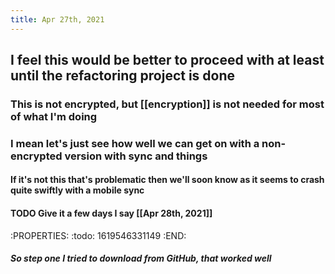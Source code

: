 ```yaml
---
title: Apr 27th, 2021
---
```


## I feel this would be better to proceed with at least until the refactoring project is done
### This is not encrypted, but [[encryption]] is not needed for most of what I'm doing
### I mean let's just see how well we can get on with a non-encrypted version with sync and things
#### If it's not this that's problematic then we'll soon know as it seems to crash quite swiftly with a mobile sync
#### TODO Give it a few days I say [[Apr 28th, 2021]]
:PROPERTIES:
:todo: 1619546331149
:END:
##### So step one I tried to download from GitHub, that worked well
